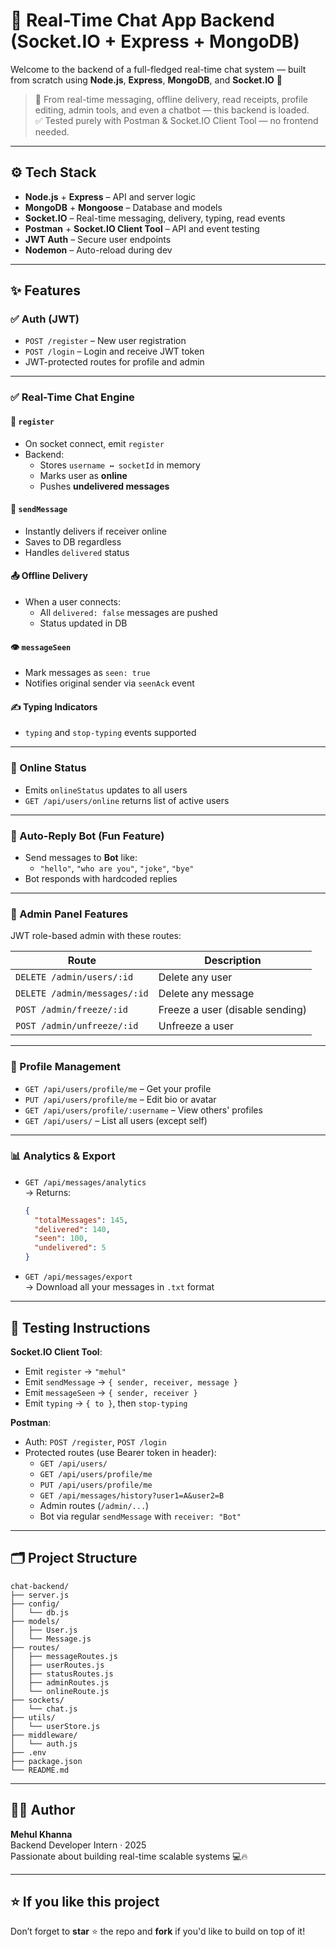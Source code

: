 # 💬 Real-Time Chat App Backend (Socket.IO + Express + MongoDB)

Welcome to the backend of a full-fledged real-time chat system — built from scratch using **Node.js**, **Express**, **MongoDB**, and **Socket.IO** 🚀

> 📢 From real-time messaging, offline delivery, read receipts, profile editing, admin tools, and even a chatbot — this backend is loaded.  
> ✅ Tested purely with Postman & Socket.IO Client Tool — no frontend needed.

---

## ⚙️ Tech Stack

- **Node.js** + **Express** – API and server logic
- **MongoDB** + **Mongoose** – Database and models
- **Socket.IO** – Real-time messaging, delivery, typing, read events
- **Postman** + **Socket.IO Client Tool** – API and event testing
- **JWT Auth** – Secure user endpoints
- **Nodemon** – Auto-reload during dev

---

## ✨ Features

### ✅ Auth (JWT)
- `POST /register` – New user registration
- `POST /login` – Login and receive JWT token
- JWT-protected routes for profile and admin

---

### ✅ Real-Time Chat Engine

#### 🔌 `register`
- On socket connect, emit `register`
- Backend:
  - Stores `username ↔ socketId` in memory
  - Marks user as **online**
  - Pushes **undelivered messages**

#### 💬 `sendMessage`
- Instantly delivers if receiver online
- Saves to DB regardless
- Handles `delivered` status

#### 📤 Offline Delivery
- When a user connects:
  - All `delivered: false` messages are pushed
  - Status updated in DB

#### 👁️ `messageSeen`
- Mark messages as `seen: true`
- Notifies original sender via `seenAck` event

#### ✍️ Typing Indicators
- `typing` and `stop-typing` events supported

---

### 📡 Online Status

- Emits `onlineStatus` updates to all users
- `GET /api/users/online` returns list of active users

---

### 🤖 Auto-Reply Bot (Fun Feature)
- Send messages to **Bot** like:
  - `"hello"`, `"who are you"`, `"joke"`, `"bye"`
- Bot responds with hardcoded replies

---

### 🔐 Admin Panel Features

JWT role-based admin with these routes:

| Route                        | Description                       |
|------------------------------|-----------------------------------|
| `DELETE /admin/users/:id`    | Delete any user                   |
| `DELETE /admin/messages/:id` | Delete any message                |
| `POST /admin/freeze/:id`     | Freeze a user (disable sending)   |
| `POST /admin/unfreeze/:id`   | Unfreeze a user                   |

---

### 🧾 Profile Management

- `GET /api/users/profile/me` – Get your profile
- `PUT /api/users/profile/me` – Edit bio or avatar
- `GET /api/users/profile/:username` – View others' profiles
- `GET /api/users/` – List all users (except self)

---

### 📊 Analytics & Export

- `GET /api/messages/analytics`  
  → Returns:
  ```json
  {
    "totalMessages": 145,
    "delivered": 140,
    "seen": 100,
    "undelivered": 5
  }
  ```

- `GET /api/messages/export`  
  → Download all your messages in `.txt` format

---

## 🧪 Testing Instructions

**Socket.IO Client Tool**:
- Emit `register` → `"mehul"`
- Emit `sendMessage` → `{ sender, receiver, message }`
- Emit `messageSeen` → `{ sender, receiver }`
- Emit `typing` → `{ to }`, then `stop-typing`

**Postman**:
- Auth: `POST /register`, `POST /login`
- Protected routes (use Bearer token in header):
  - `GET /api/users/`
  - `GET /api/users/profile/me`
  - `PUT /api/users/profile/me`
  - `GET /api/messages/history?user1=A&user2=B`
  - Admin routes (`/admin/...`)
  - Bot via regular `sendMessage` with `receiver: "Bot"`

---

## 🗂️ Project Structure

```
chat-backend/
├── server.js
├── config/
│   └── db.js
├── models/
│   ├── User.js
│   └── Message.js
├── routes/
│   ├── messageRoutes.js
│   ├── userRoutes.js
│   ├── statusRoutes.js
│   ├── adminRoutes.js
│   └── onlineRoute.js
├── sockets/
│   └── chat.js
├── utils/
│   └── userStore.js
├── middleware/
│   └── auth.js
├── .env
├── package.json
└── README.md
```

---

## 🧑‍💻 Author

**Mehul Khanna**  
Backend Developer Intern · 2025  
Passionate about building real-time scalable systems 💻🔥

---

## ⭐️ If you like this project

Don’t forget to **star** ⭐ the repo and **fork** if you'd like to build on top of it!
